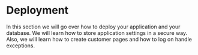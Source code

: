 # Deployment

In this section we will go over how to deploy your application and your database. We will learn how to store application settings in a secure way. Also, we will learn how to create customer pages and how to log on handle exceptions.
